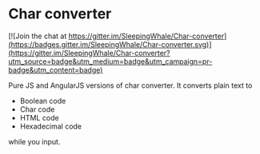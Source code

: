 # Char converter

[![Join the chat at https://gitter.im/SleepingWhale/Char-converter](https://badges.gitter.im/SleepingWhale/Char-converter.svg)](https://gitter.im/SleepingWhale/Char-converter?utm_source=badge&utm_medium=badge&utm_campaign=pr-badge&utm_content=badge)

Pure JS and AngularJS versions of char converter.
It converts plain text to
<ul>
<li>Boolean code</li>
<li>Char code</li>
<li>HTML code</li>
<li>Hexadecimal code</li>
</ul>
while you input.
